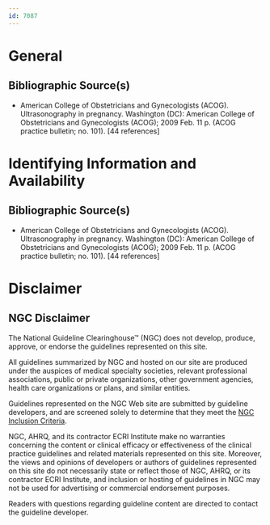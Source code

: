 ```yaml
---
id: 7087
---
```


# General

## Bibliographic Source(s)

- American College of Obstetricians and Gynecologists (ACOG). Ultrasonography in pregnancy. Washington (DC): American College of Obstetricians and Gynecologists (ACOG); 2009 Feb. 11 p. (ACOG practice bulletin; no. 101). [44 references]

# Identifying Information and Availability

## Bibliographic Source(s)

- American College of Obstetricians and Gynecologists (ACOG). Ultrasonography in pregnancy. Washington (DC): American College of Obstetricians and Gynecologists (ACOG); 2009 Feb. 11 p. (ACOG practice bulletin; no. 101). [44 references]

# Disclaimer

## NGC Disclaimer

The National Guideline Clearinghouse™ (NGC) does not develop, produce, approve, or endorse the guidelines represented on this site.

All guidelines summarized by NGC and hosted on our site are produced under the auspices of medical specialty societies, relevant professional associations, public or private organizations, other government agencies, health care organizations or plans, and similar entities.

Guidelines represented on the NGC Web site are submitted by guideline developers, and are screened solely to determine that they meet the [NGC Inclusion Criteria](/help-and-about/summaries/inclusion-criteria).

NGC, AHRQ, and its contractor ECRI Institute make no warranties concerning the content or clinical efficacy or effectiveness of the clinical practice guidelines and related materials represented on this site. Moreover, the views and opinions of developers or authors of guidelines represented on this site do not necessarily state or reflect those of NGC, AHRQ, or its contractor ECRI Institute, and inclusion or hosting of guidelines in NGC may not be used for advertising or commercial endorsement purposes.

Readers with questions regarding guideline content are directed to contact the guideline developer.

